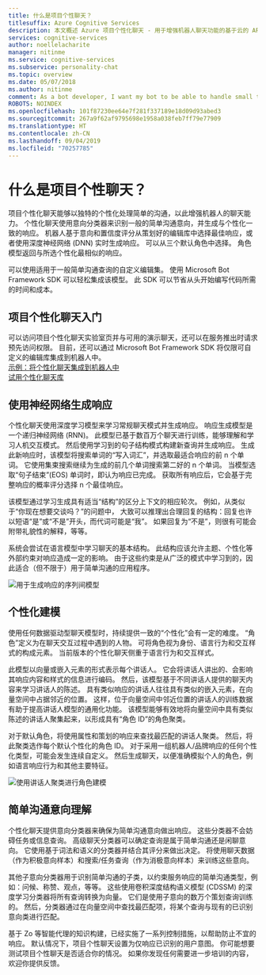 ```yaml
---
title: 什么是项目个性聊天？
titlesuffix: Azure Cognitive Services
description: 本文概述 Azure 项目个性化聊天 - 用于增强机器人聊天功能的基于云的 API。
services: cognitive-services
author: noellelacharite
manager: nitinme
ms.service: cognitive-services
ms.subservice: personality-chat
ms.topic: overview
ms.date: 05/07/2018
ms.author: nitinme
comment: As a bot developer, I want my bot to be able to handle small talk in a consistent tone so that my bot appears more complete and conversational.
ROBOTS: NOINDEX
ms.openlocfilehash: 101f87230ee64e7f281f337189e18d09d93abed3
ms.sourcegitcommit: 267a9f62af9795698e1958a038feb7ff79e77909
ms.translationtype: HT
ms.contentlocale: zh-CN
ms.lasthandoff: 09/04/2019
ms.locfileid: "70257785"
---
```

# <a name="what-is-project-personality-chat"></a>什么是项目个性聊天？

项目个性化聊天能够以独特的个性化处理简单的沟通，以此增强机器人的聊天能力。 个性化聊天使用意向分类器来识别一般的简单沟通意向，并生成与个性化一致的响应。 机器人基于意向和置信度评分从策划好的编辑库中选择最佳响应，或者使用深度神经网络 (DNN) 实时生成响应。 可以从三个默认角色中选择。 角色模型返回与所选个性化最相似的响应。

可以使用适用于一般简单沟通查询的自定义编辑集。 使用 Microsoft Bot Framework SDK 可以轻松集成该模型。 此 SDK 可以节省从头开始编写代码所需的时间和成本。

## <a name="getting-started-with-project-personality-chat"></a>项目个性化聊天入门

可以访问项目个性化聊天实验室页并与可用的演示聊天，还可以在服务推出时请求预先访问权限。
目前，还可以通过 Microsoft Bot Framework SDK 将仅限可自定义的编辑库集成到机器人中。 <br>
[示例：将个性化聊天集成到机器人中](https://github.com/Microsoft/BotBuilder-PersonalityChat/) <br>
[试用个性化聊天库](https://github.com/Microsoft/BotBuilder-PersonalityChat/tree/master/CSharp)

## <a name="generating-responses-using-neural-networks"></a>使用神经网络生成响应

个性化聊天使用深度学习模型来学习常规聊天模式并生成响应。 响应生成模型是一个递归神经网络 (RNN)。 此模型已基于数百万个聊天进行训练，能够理解和学习人机交互模式。 然后使用学习到的句子结构模式构建新查询并生成响应。 生成此新响应时，该模型将搜索单词的“写入词汇”，并选取最适合响应的前 n 个单词。 它使用集束搜索继续为生成的前几个单词搜索第二好的 n 个单词。 当模型选取“句子结束”(EOS) 单词时，即认为响应已完成。 获取所有响应后，它会基于完整响应的概率评分选择 n 个最佳响应。

该模型通过学习生成具有适当“结构”的区分上下文的相应轮次。 例如，从类似于“你现在想要交谈吗？”的问题中， 大致可以推理出合理回复的结构：回复也许以短语“是”或“不是”开头，而代词可能是“我”。 如果回复为“不是”，则很有可能会附带礼貌性的解释，等等。

系统会尝试在语言模型中学习聊天的基本结构。 此结构应该允许主题、个性化等外部约束对响应造成一定的影响。  由于这些约束是从广泛的模式中学习到的，因此适合（但不限于）用于简单沟通的应用程序。

![用于生成响应的序列间模型](./media/overview/sequence-to-sequence-model.png)

## <a name="personality-modeling"></a>个性化建模

 使用任何数据驱动型聊天模型时，持续提供一致的“个性化”会有一定的难度。 “角色”定义为在聊天交互过程中遇到的人物。 可将角色视为身份、语言行为和交互样式的构成元素。 当前版本的个性化聊天侧重于语言行为和交互样式。

此模型以向量或嵌入元素的形式表示每个讲话人。 它会将讲话人讲出的、会影响其响应内容和样式的信息进行编码。 然后，该模型基于不同讲话人提供的聊天内容来学习讲话人的陈述。 具有类似响应的讲话人往往具有类似的嵌入元素，在向量空间中占据邻近的位置。 这样，位于向量空间中邻近位置的讲话人的训练数据有助于提高讲话人模型的通用化功能。 该模型能够有效地将向量空间中具有类似陈述的讲话人聚集起来，以形成具有“角色 ID”的角色聚类。

对于默认角色，将使用属性和策划的响应来查找最匹配的讲话人聚类。 然后，将此聚类选作每个默认个性化的角色 ID。 对于采用一组机器人/品牌响应的任何个性化类型，可能会发生连续自定义。 然后生成聊天，以便准确模拟个人的角色，例如语言响应行为和其他主要特征。

![使用讲话人聚类进行角色建模](./media/overview/persona-modeling.png)

## <a name="small-talk-intent-understanding"></a>简单沟通意向理解

个性化聊天提供意向分类器来确保为简单沟通意向做出响应。 这些分类器不会妨碍任务或信息查询。 高级聊天分类器可以确定查询是属于简单沟通还是闲聊意向。 它使用基于词法和语义的分类器并结合其评分来做出决定。 将使用聊天数据（作为积极意向样本）和搜索/任务查询（作为消极意向样本）来训练这些意向。

其他子意向分类器用于识别简单沟通的子类，以约束服务响应的简单沟通类型，例如：问候、称赞、观点，等等。 这些使用卷积深度结构语义模型 (CDSSM) 的深度学习分类器将所有查询转换为向量。 它们是使用子意向的数万个策划查询训练的。 然后，分类器通过在向量空间中查找最匹配项，将某个查询与现有的已识别意向类进行匹配。

基于 Zo 等智能代理的知识构建，已经实施了一系列控制措施，以帮助防止不宜的响应。 默认情况下，项目个性聊天设置为仅响应已识别的用户意图。 你可能想要测试项目个性聊天是否适合你的情况。 如果你发现任何需要进一步培训的内容，欢迎你提供反馈。
